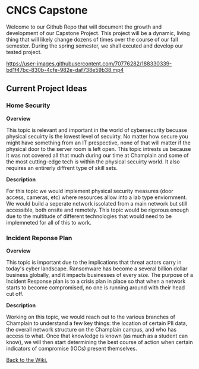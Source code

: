 # CNCS Capstone
Welcome to our Github Repo that will document the growth and development of our Capstone Project. This project will be a dynamic, living thing that will likely change dozens of times over the course of our fall semester. During the spring semester, we shall excuted and develop our tested project.

https://user-images.githubusercontent.com/70776282/188330339-bd1f47bc-830b-4cfe-982e-daf738e59b38.mp4

## Current Project Ideas
### Home Security

**Overview**

This topic is relevant and important in the world of cybersecurity becuase physical secuirty is the lowest level of secuirty. No matter how secure you might have something from an IT prespective, none of that will matter if the physical door to the server room is left open. This topic intrests us because it was not covered all that much during our time at Champlain and some of the most cutting-edge tech is within the physical secuirty world. It also requires an entirerly diffrent type of skill sets.
  
**Description**

For this topic we would implement physical security measures (door access, cameras, etc) where resources allow into a lab type enviornment. We would build a seperate network issolated from a main network but still accessible, both onsite and remotely. This topic would be rigorous enough due to the multitude of different technologies that would need to be implemneted for all of this to work.
  
### Incident Reponse Plan

**Overview**

This topic is important due to the implications that threat actors carry in today's cyber landscape. Ransomware has become a several billion dollar business globally, and it impacts businesses of every size. The purpose of a Incident Response plan is to a crisis plan in place so that when a network starts to become compromised, no one is running around with their head cut off.

**Description**

Working on this topic, we would reach out to the various branches of Champlain to understand a few key things: the location of certain PII data, the overall network structure on the Champlain campus, and who has access to what. Once that knowledge is known (as much as a student can know), we will then start determining the best course of action when certain indicators of compromise (IOCs) present themselves.

[Back to the Wiki.](https://github.com/nicholaslamon/CNCS_Capstone/wiki)
